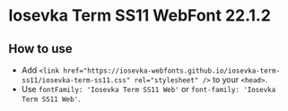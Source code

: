 # Iosevka Term SS11 WebFont 22.1.2

## How to use

- Add `<link href="https://iosevka-webfonts.github.io/iosevka-term-ss11/iosevka-term-ss11.css" rel="stylesheet" />` to your `<head>`.
- Use `fontFamily: 'Iosevka Term SS11 Web'` or `font-family: 'Iosevka Term SS11 Web'`.
